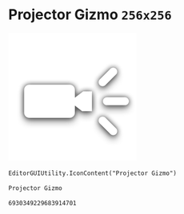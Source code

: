 # Projector Gizmo `256x256`
<img src="/img/Projector%20Gizmo.png" width=256 height=256>

``` CSharp
EditorGUIUtility.IconContent("Projector Gizmo")
```
```
Projector Gizmo
```
```
6930349229683914701
```
